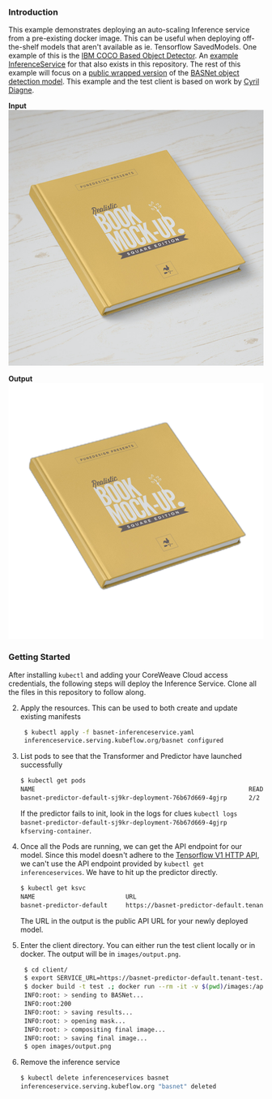 ### Introduction

This example demonstrates deploying an auto-scaling Inference service from a pre-existing docker image. This can be useful when deploying off-the-shelf models that aren't available as ie. Tensorflow SavedModels. One example of this is the [IBM COCO Based Object Detector](https://github.com/IBM/MAX-Object-Detector). An [example InferenceService](./object-detector-inferenceservice.yaml) for that also exists in this repository. The rest of this example will focus on a [public wrapped version](https://github.com/cyrildiagne/basnet-http) of the [BASNet object detection model](https://github.com/NathanUA/BASNet). This example and the test client is based on work by [Cyril Diagne](https://twitter.com/cyrildiagne/status/1256916982764646402).

**Input**  
![input](./client/images/test.png)


**Output**  
![output](./client/expected_output.png)

### Getting Started

After installing `kubectl` and adding your CoreWeave Cloud access credentials, the following steps will deploy the Inference Service. Clone all the files in this repository to follow along.

2. Apply the resources. This can be used to both create and update existing manifests
   ```bash
    $ kubectl apply -f basnet-inferenceservice.yaml
    inferenceservice.serving.kubeflow.org/basnet configured
    ```
    
3. List pods to see that the Transformer and Predictor have launched successfully
   ```bash
   $ kubectl get pods
   NAME                                                           READY   STATUS    RESTARTS   AGE
   basnet-predictor-default-sj9kr-deployment-76b67d669-4gjrp      2/2     Running   0          34s
   ```
   If the predictor fails to init, look in the logs for clues `kubectl logs basnet-predictor-default-sj9kr-deployment-76b67d669-4gjrp kfserving-container`.

4. Once all the Pods are running, we can get the API endpoint for our model. Since this model doesn't adhere to the [Tensorflow V1 HTTP API](https://www.tensorflow.org/tfx/serving/api_rest#predict_api), we can't use the API endpoint provided by `kubectl get inferenceservices`. We have to hit up the predictor directly.
   ```bash
   $ kubectl get ksvc
   NAME                         URL                                                                       LATESTCREATED                      LATESTREADY                        READY   REASON
   basnet-predictor-default     https://basnet-predictor-default.tenant-test.knative.chi.coreweave.com    basnet-predictor-default-sj9kr     basnet-predictor-default-sj9kr     True
   ```
   The URL in the output is the public API URL for your newly deployed model.
   
5. Enter the client directory. You can either run the test client locally or in docker. The output will be in `images/output.png`. 
   ```bash
    $ cd client/
    $ export SERVICE_URL=https://basnet-predictor-default.tenant-test.knative.chi.coreweave.com
    $ docker build -t test .; docker run --rm -it -v $(pwd)/images:/app/images test --basnet_service_host $SERVICE_URL
    INFO:root: > sending to BASNet...
    INFO:root:200
    INFO:root: > saving results...
    INFO:root: > opening mask...
    INFO:root: > compositing final image...
    INFO:root: > saving final image...
    $ open images/output.png
   ```
   
8. Remove the inference service
   ```bash
   $ kubectl delete inferenceservices basnet
   inferenceservice.serving.kubeflow.org "basnet" deleted
   ```